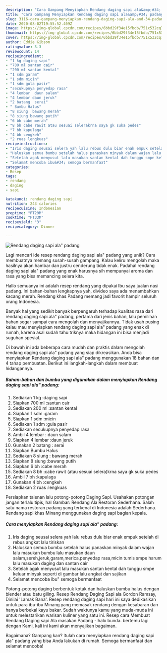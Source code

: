 ```yaml
---
description: "Cara Gampang Menyiapkan Rendang daging sapi ala&amp;#34; padang, Bisa Manjain Lidah"
title: "Cara Gampang Menyiapkan Rendang daging sapi ala&amp;#34; padang, Bisa Manjain Lidah"
slug: 3116-cara-gampang-menyiapkan-rendang-daging-sapi-ala-and-34-padang-bisa-manjain-lidah
date: 2020-08-02T19:55:52.409Z
image: https://img-global.cpcdn.com/recipes/6bbd29f34e15fbdb/751x532cq70/rendang-daging-sapi-ala-padang-foto-resep-utama.jpg
thumbnail: https://img-global.cpcdn.com/recipes/6bbd29f34e15fbdb/751x532cq70/rendang-daging-sapi-ala-padang-foto-resep-utama.jpg
cover: https://img-global.cpcdn.com/recipes/6bbd29f34e15fbdb/751x532cq70/rendang-daging-sapi-ala-padang-foto-resep-utama.jpg
author: Eddie Gibson
ratingvalue: 3.3
reviewcount: 14
recipeingredient:
- "1 kg daging sapi"
- "700 ml santan cair"
- "200 ml santan kental"
- "1 sdm garam"
- "1 sdm micin"
- "1 sdm gula pasir"
- "secukupnya penyedap rasa"
- "4 lembar  daun salam"
- "4 lembar daun jeruk"
- "2 batang  serai"
- " Bumbu Halus"
- "8 siung  bawang merah"
- "8 siung bawang putih"
- "6 bh cabe merah"
- "8 bh cabe rawit atau sesuai selerakrna saya gk suka pedes"
- "7 bh kapulaga"
- "4 bh cengkeh"
- "2 ruas lengkuas"
recipeinstructions:
- "Iris daging seusai selera yah lalu rebus dulu biar enak empuk setelah di rebus angkat lalu tiriskan"
- "Haluskan semua bumbu setelah halus panaskan minyak dalam wajan lalu masukan bumbu lalu masukan daun salam,sereh,jeruk,garam,merica,penyedap rasa,micin tumis smpe harum lalu masukan daging dan santan cair"
- "Setelah agak menyusut lalu masukan santan kental dah tunggu smpe keluar minyak seperti di gambar lalu angkat dan sajikan"
- "Selamat mencoba ibu&#34; semoga bermanfaat"
categories:
- Resep
tags:
- rendang
- daging
- sapi

katakunci: rendang daging sapi 
nutrition: 243 calories
recipecuisine: Indonesian
preptime: "PT29M"
cooktime: "PT33M"
recipeyield: "3"
recipecategory: Dinner

---
```



![Rendang daging sapi ala&#34; padang](https://img-global.cpcdn.com/recipes/6bbd29f34e15fbdb/751x532cq70/rendang-daging-sapi-ala-padang-foto-resep-utama.jpg)

Lagi mencari ide resep rendang daging sapi ala&#34; padang yang unik? Cara membuatnya memang susah-susah gampang. Kalau keliru mengolah maka hasilnya akan hambar dan justru cenderung tidak enak. Padahal rendang daging sapi ala&#34; padang yang enak harusnya sih mempunyai aroma dan rasa yang bisa memancing selera kita.

Hallo semuanya ini adalah resep rendang yang dipakai Ibu saya jualan nasi padang. Ini bahan-bahan lengkapnya yah, divideo saya ada menambahkan kacang merah. Rendang khas Padang memang jadi favorit hampir seluruh orang Indonesia.

Banyak hal yang sedikit banyak berpengaruh terhadap kualitas rasa dari rendang daging sapi ala&#34; padang, pertama dari jenis bahan, lalu pemilihan bahan segar sampai cara mengolah dan menyajikannya. Tidak usah pusing kalau mau menyiapkan rendang daging sapi ala&#34; padang yang enak di rumah, karena asal sudah tahu triknya maka hidangan ini bisa menjadi suguhan spesial.


Di bawah ini ada beberapa cara mudah dan praktis dalam mengolah rendang daging sapi ala&#34; padang yang siap dikreasikan. Anda bisa menyiapkan Rendang daging sapi ala&#34; padang menggunakan 18 bahan dan 4 tahap pembuatan. Berikut ini langkah-langkah dalam membuat hidangannya.

<!--inarticleads1-->

##### Bahan-bahan dan bumbu yang digunakan dalam menyiapkan Rendang daging sapi ala&#34; padang:

1. Sediakan 1 kg :daging sapi
1. Siapkan 700 ml :santan cair
1. Sediakan 200 ml :santan kental
1. Siapkan 1 sdm :garam
1. Siapkan 1 sdm :micin
1. Sediakan 1 sdm :gula pasir
1. Sediakan secukupnya penyedap rasa
1. Ambil 4 lembar : daun salam
1. Siapkan 4 lembar :daun jeruk
1. Gunakan 2 batang : serai
1. Siapkan  Bumbu Halus
1. Sediakan 8 siung : bawang merah
1. Siapkan 8 siung :bawang putih
1. Siapkan 6 bh :cabe merah
1. Sediakan 8 bh :cabe rawit (atau sesuai selera)krna saya gk suka pedes
1. Ambil 7 bh :kapulaga
1. Gunakan 4 bh :cengkeh
1. Sediakan 2 ruas :lengkuas


Persiapkan talenan lalu potong-potong Daging Sapi. Usahakan potongan jangan terlalu tipis, hal Gambar: Rendang Ala Restoran Sederhana. Salah satu nama restoran padang yang terkenal di Indonesia adalah Sederhana. Rendang sapi khas Minang menggunakan daging sapi bagian kepala. 

<!--inarticleads2-->

##### Cara menyiapkan Rendang daging sapi ala&#34; padang:

1. Iris daging seusai selera yah lalu rebus dulu biar enak empuk setelah di rebus angkat lalu tiriskan
1. Haluskan semua bumbu setelah halus panaskan minyak dalam wajan lalu masukan bumbu lalu masukan daun salam,sereh,jeruk,garam,merica,penyedap rasa,micin tumis smpe harum lalu masukan daging dan santan cair
1. Setelah agak menyusut lalu masukan santan kental dah tunggu smpe keluar minyak seperti di gambar lalu angkat dan sajikan
1. Selamat mencoba ibu&#34; semoga bermanfaat


Potong-potong daging berbentuk kotak dan haluskan bumbu halus dengan blender atau batu giling. Resep Rendang Daging Sapi ala Gordon Ramsay, Dinilai &#39;Lamak Bana&#39;. Resep rendang daging sapi hari ini saya dedikasikan untuk para ibu-ibu Minang yang memasak rendang dengan kesabaran dan hanya berbekal kayu bakar. Sudah waktunya kamu yang muda-muda ini untuk melestarikan warisan kuliner yang satu ini. Resep cara Membuat Rendang Daging sapi Ala masakan Padang - halo bunda. bertemu lagi dengan Kami, kali ini kami akan menyajikan bagaiman. 

Bagaimana? Gampang kan? Itulah cara menyiapkan rendang daging sapi ala&#34; padang yang bisa Anda lakukan di rumah. Semoga bermanfaat dan selamat mencoba!
